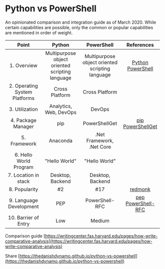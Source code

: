 # Python vs PowerShell

An opinionated comparison and integration guide as of March 2020. While certain capabilities are possible, only the common or popular capabilities are mentioned in order of weight.

| Point | Python | PowerShell | References |
|:-:|:-:|:-:|:-:|
| 1. Overview | Multipurpose object oriented scripting language | Multipurpose object oriented scripting language | [Python](https://en.wikipedia.org/wiki/Python_%28programming_language%29) [PowerShell](https://en.wikipedia.org/wiki/PowerShell) |
| 2. Operating System Platforms | Cross Platform | Cross Platform | |  
| 3. Utilization | Analytics, Web, DevOps | DevOps |
| 4. Package Manager | pip | PowerShellGet | [pip](https://pip.pypa.io/en/stable/) [PowerShellGet](https://docs.microsoft.com/en-us/powershell/module/powershellget/?) |
| 5. Framework | Anaconda | .Net Framework, .Net Core | |
| 6. Hello World Program | "Hello World" | "Hello World" | |
| 7. Location in stack | Desktop, Backend | Desktop, Backend | |
| 8. Popularity | #2 | #17 | [redmonk](https://redmonk.com/) |
| 9. Language Development | PEP | PowerShell-RFC | [pep](https://www.python.org/dev/peps/) [PowerShell-RFC](https://github.com/PowerShell/PowerShell-RFC) |
| 10. Barrier of Entry | Low | Medium | |

Comparison guide [https://writingcenter.fas.harvard.edu/pages/how-write-comparative-analysis](https://writingcenter.fas.harvard.edu/pages/how-write-comparative-analysis)

Share [https://thedanishdynamo.github.io/python-vs-powershell](https://thedanishdynamo.github.io/python-vs-powershell)
  

